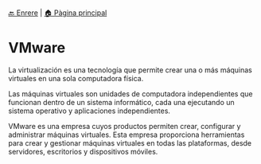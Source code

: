 [🔙 Enrere](../) | [🏠 Pàgina principal](http://danimrprofe.github.io/apuntes/)

# VMware

La virtualización es una tecnología que permite crear una o más máquinas virtuales en una sola computadora física.

Las máquinas virtuales son unidades de computadora independientes que funcionan dentro de un sistema informático, cada una ejecutando un sistema operativo y aplicaciones independientes.

VMware es una empresa cuyos productos permiten crear, configurar y administrar máquinas virtuales. Esta empresa proporciona herramientas para crear y gestionar máquinas virtuales en todas las plataformas, desde servidores, escritorios y dispositivos móviles.